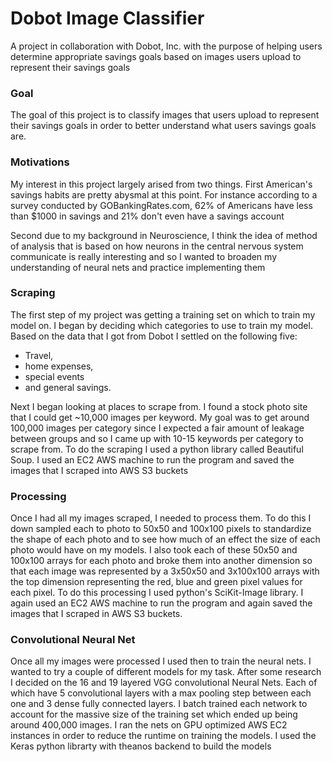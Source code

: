 # Dobot Image Classifier

A project in collaboration with Dobot, Inc. with the purpose of helping users determine appropriate savings goals based on images users upload to represent their savings goals

### Goal

The goal of this project is to classify images that users upload to represent their savings goals in order to better understand what users savings goals are.

### Motivations

My interest in this project largely arised from two things. First American's savings habits are pretty abysmal at this point. For instance according to a survey conducted by GOBankingRates.com, 62% of Americans have less than $1000 in savings and 21% don't even have a savings account

Second due to my background in Neuroscience, I think the idea of method of analysis that is based on how neurons in the central nervous system communicate is really interesting and so I wanted to broaden my understanding of neural nets and practice implementing them

### Scraping

The first step of my project was getting a training set on which to train my model on. I began by deciding which categories to use to train my model. Based on the data that I got from Dobot I settled on the following five:
  - Travel,
  - home expenses,
  - special events
  -  and general savings.

  Next I began looking at places to scrape from. I found a stock photo site that I could get ~10,000 images per keyword. My goal was to get around 100,000 images per category since I expected a fair amount of leakage between groups and so I came up with 10-15 keywords per category to scrape from. To do the scraping I used a python library called Beautiful Soup. I used an EC2 AWS machine to run the program and saved the images that I scraped into AWS S3 buckets

### Processing

Once I had all my images scraped, I needed to process them. To do this I down sampled each to photo to 50x50 and 100x100 pixels to standardize the shape of each photo and to see how much of an effect the size of each photo would have on my models. I also took each of these 50x50 and 100x100 arrays for each photo and broke them into another dimension so that each image was represented by a 3x50x50 and 3x100x100 arrays with the top dimension representing the red, blue and green pixel values for each pixel. To do this processing I used python's SciKit-Image library. I again used an EC2 AWS machine to run the program and again saved the images that I scraped in AWS S3 buckets.

### Convolutional Neural Net

Once all my images were processed I used then to train the neural nets. I wanted to try a couple of different models for my task. After some research I decided on the 16 and 19 layered VGG convolutional Neural Nets. Each of which have 5 convolutional layers with a max pooling step between each one and 3 dense fully connected layers. I batch trained each network to account for the massive size of the training set which ended up being around 400,000 images. I ran the nets on GPU optimized AWS EC2 instances in order to reduce the runtime on training the models. I used the Keras python librarty with theanos backend to build the models
